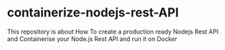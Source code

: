 # containerize-nodejs-rest-API
This repository is about How To create a production ready Nodejs Rest API and  Containerise your Node.js Rest API and run it on Docker
